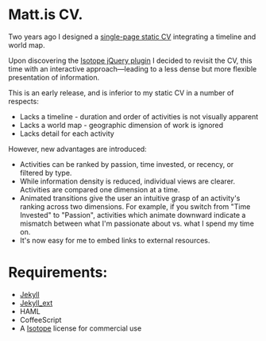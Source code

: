 # Matt.is CV.

Two years ago I designed a [single-page static CV](http://www.scribd.com/doc/9683205/Resume-with-horizontal-timeline-and-world-map) integrating a timeline and world map.

Upon discovering the [Isotope jQuery plugin](http://isotope.metafizzy.co/) I decided to revisit the CV, this time with an interactive approach—leading to a less dense but more flexible presentation of information.

This is an early release, and is inferior to my static CV in a number of respects:

* Lacks a timeline - duration and order of activities is not visually apparent
* Lacks a world map - geographic dimension of work is ignored
* Lacks detail for each activity

However, new advantages are introduced:

* Activities can be ranked by passion, time invested, or recency, or filtered by type.
* While information density is reduced, individual views are clearer. Activities are compared one dimension at a time. 
* Animated transitions give the user an intuitive grasp of an activity's ranking across two dimensions. For example, if you switch from "Time Invested" to "Passion", activities which animate downward indicate a mismatch between what I'm passionate about vs. what I spend my time on.
* It's now easy for me to embed links to external resources.

# Requirements:

* [Jekyll](https://github.com/mojombo/jekyll)
* [Jekyll_ext](https://github.com/rfelix/jekyll_ext)
* HAML
* CoffeeScript
* A [Isotope](http://isotope.metafizzy.co/) license for commercial use